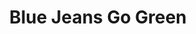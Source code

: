 ---
title: Blue Jeans Go Green
url: 'https://bluejeansgogreen.org/'
countries:
  - us
categories:
  - a1a4ac88-627d-4bc7-a5b5-d3dcdc10cc43
tags:
  - recycle
description: >-
  Send in your used jeans to get transformed into natural cotton fiber
  insulation, some of which is used to help with building efforts around the
  country.
image: null
blueprint: action

---